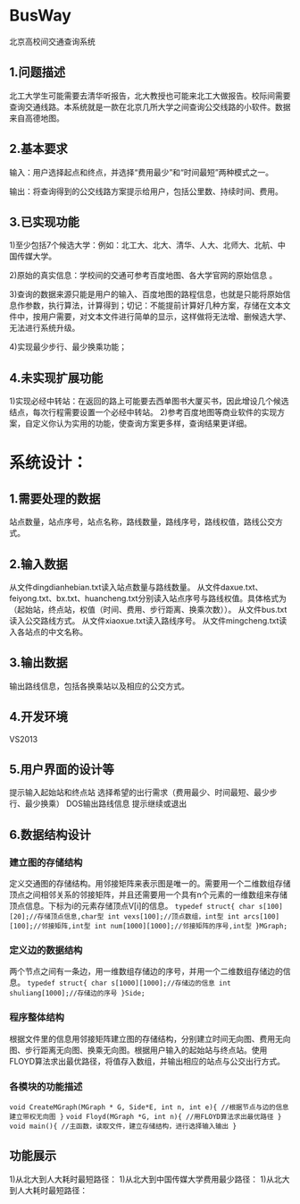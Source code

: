 # BusWay
北京高校间交通查询系统

## 1.问题描述 
北工大学生可能需要去清华听报告，北大教授也可能来北工大做报告。校际间需要查询交通线路。本系统就是一款在北京几所大学之间查询公交线路的小软件。数据来自高德地图。

## 2.基本要求
输入：用户选择起点和终点，并选择“费用最少”和“时间最短”两种模式之一。

输出：将查询得到的公交线路方案提示给用户，包括公里数、持续时间、费用。


## 3.已实现功能
1)至少包括7个候选大学：例如：北工大、北大、清华、人大、北师大、北航、中国传媒大学。

2)原始的真实信息：学校间的交通可参考百度地图、各大学官网的原始信息 。

3)查询的数据来源只能是用户的输入、百度地图的路程信息，也就是只能将原始信息作参数，执行算法，计算得到；切记：不能提前计算好几种方案，存储在文本文件中，按用户需要，对文本文件进行简单的显示，这样做将无法增、删候选大学、无法进行系统升级。

4)实现最少步行、最少换乘功能；

## 4.未实现扩展功能
1)实现必经中转站：在返回的路上可能要去西单图书大厦买书，因此增设几个候选结点，每次行程需要设置一个必经中转站。
2)参考百度地图等商业软件的实现方案，自定义你认为实用的功能，使查询方案更多样，查询结果更详细。

# 系统设计：
## 1.需要处理的数据
站点数量，站点序号，站点名称，路线数量，路线序号，路线权值，路线公交方式。

## 2.输入数据
从文件dingdianhebian.txt读入站点数量与路线数量。
从文件daxue.txt、feiyong.txt、bx.txt、huancheng.txt分别读入站点序号与路线权值。具体格式为（起始站，终点站，权值（时间、费用、步行距离、换乘次数））。
从文件bus.txt读入公交路线方式。
从文件xiaoxue.txt读入路线序号。
从文件mingcheng.txt读入各站点的中文名称。

## 3.输出数据
输出路线信息，包括各换乘站以及相应的公交方式。

## 4.开发环境
VS2013

## 5.用户界面的设计等
提示输入起始站和终点站
选择希望的出行需求（费用最少、时间最短、最少步行、最少换乘）
DOS输出路线信息
提示继续或退出

## 6.数据结构设计
### 建立图的存储结构
定义交通图的存储结构。用邻接矩阵来表示图是唯一的。需要用一个二维数组存储顶点之间相邻关系的邻接矩阵，并且还需要用一个具有n个元素的一维数组来存储顶点信息。下标为i的元素存储顶点V[i]的信息。 
`typedef struct{
	char s[100][20];//存储顶点信息,char型
	int vexs[100];//顶点数组，int型
	int arcs[100][100];//邻接矩阵,int型
int num[1000][1000];//邻接矩阵的序号,int型
}MGraph;`
### 定义边的数据结构
两个节点之间有一条边，用一维数组存储边的序号，并用一个二维数组存储边的信息。
`typedef struct{
	char s[1000][1000];//存储边的信息
	int shuliang[1000];//存储边的序号
}Side;`
### 程序整体结构
根据文件里的信息用邻接矩阵建立图的存储结构，分别建立时间无向图、费用无向图、步行距离无向图、换乘无向图。根据用户输入的起始站与终点站。使用FLOYD算法求出最优路径，将值存入数组，并输出相应的站点与公交出行方式。
### 各模块的功能描述
`void CreateMGraph(MGraph * G, Side*E, int n, int e){
 //根据节点与边的信息建立带权无向图
}`
`void Floyd(MGraph *G, int n){
//用FLOYD算法求出最优路径
}`
`void main(){
//主函数，读取文件，建立存储结构，进行选择输入输出
}`
## 功能展示
1)从北大到人大耗时最短路径：
1)从北大到中国传媒大学费用最少路径：
1)从北大到人大耗时最短路径：
